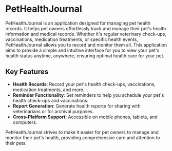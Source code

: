 # PetHealthJournal

PetHealthJournal is an application designed for managing pet health records. It helps pet owners effortlessly track and manage their pet's health information and medical records. Whether it's regular veterinary check-ups, vaccinations, medication treatments, or specific health events, PetHealthJournal allows you to record and monitor them all. This application aims to provide a simple and intuitive interface for you to view your pet's health status anytime, anywhere, ensuring optimal health care for your pet.

## Key Features

- **Health Records**: Record your pet's health check-ups, vaccinations, medication treatments, and more.
- **Reminder Functionality**: Set reminders to help you schedule your pet's health check-ups and vaccinations.
- **Report Generation**: Generate health reports for sharing with veterinarians or for archival purposes.
- **Cross-Platform Support**: Accessible on mobile phones, tablets, and computers.

PetHealthJournal strives to make it easier for pet owners to manage and monitor their pet's health, providing comprehensive care and attention to their pets.

